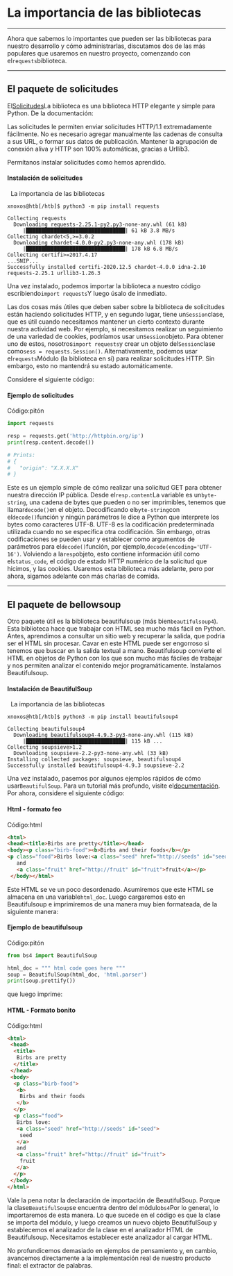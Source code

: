 # La importancia de las bibliotecas

---

Ahora que sabemos lo importantes que pueden ser las bibliotecas para nuestro desarrollo y cómo administrarlas, discutamos dos de las más populares que usaremos en nuestro proyecto, comenzando con el`requests`biblioteca.

---

## El paquete de solicitudes

El[Solicitudes](https://requests.readthedocs.io/en/master/)La biblioteca es una biblioteca HTTP elegante y simple para Python. De la documentación:

Las solicitudes le permiten enviar solicitudes HTTP/1.1 extremadamente fácilmente. No es necesario agregar manualmente las cadenas de consulta a sus URL, o formar sus datos de publicación. Mantener la agrupación de conexión aliva y HTTP son 100% automáticas, gracias a Urllib3.

Permítanos instalar solicitudes como hemos aprendido.

#### Instalación de solicitudes

  La importancia de las bibliotecas

```shell-session
xnoxos@htb[/htb]$ python3 -m pip install requests

Collecting requests
  Downloading requests-2.25.1-py2.py3-none-any.whl (61 kB)
     |████████████████████████████████| 61 kB 3.8 MB/s
Collecting chardet<5,>=3.0.2
  Downloading chardet-4.0.0-py2.py3-none-any.whl (178 kB)
     |████████████████████████████████| 178 kB 6.8 MB/s
Collecting certifi>=2017.4.17
...SNIP...
Successfully installed certifi-2020.12.5 chardet-4.0.0 idna-2.10 requests-2.25.1 urllib3-1.26.3
```

Una vez instalado, podemos importar la biblioteca a nuestro código escribiendo`import requests`Y luego úsalo de inmediato.

Las dos cosas más útiles que deben saber sobre la biblioteca de solicitudes están haciendo solicitudes HTTP, y en segundo lugar, tiene un`Session`clase, que es útil cuando necesitamos mantener un cierto contexto durante nuestra actividad web. Por ejemplo, si necesitamos realizar un seguimiento de una variedad de cookies, podríamos usar un`Session`objeto. Para obtener uno de estos, nosotros`import requests`y crear un objeto del`Session`clase como`sess = requests.Session()`. Alternativamente, podemos usar el`requests`Módulo (la biblioteca en sí) para realizar solicitudes HTTP. Sin embargo, esto no mantendrá su estado automáticamente.

Considere el siguiente código:

#### Ejemplo de solicitudes

Código:pitón

```python
import requests

resp = requests.get('http://httpbin.org/ip')
print(resp.content.decode())

# Prints:
# {
#   "origin": "X.X.X.X"
# }
```

Este es un ejemplo simple de cómo realizar una solicitud GET para obtener nuestra dirección IP pública. Desde el`resp.content`La variable es un`byte-string`, una cadena de bytes que pueden o no ser imprimibles, tenemos que llamar`decode()`en el objeto. Decodificando el`byte-string`con el`decode()`función y ningún parámetros le dice a Python que interprete los bytes como caracteres UTF-8. UTF-8 es la codificación predeterminada utilizada cuando no se especifica otra codificación. Sin embargo, otras codificaciones se pueden usar y establecer como argumentos de parámetros para el`decode()`función, por ejemplo,`decode(encoding='UTF-16')`. Volviendo a la`resp`objeto, esto contiene información útil como el`status_code`, el código de estado HTTP numérico de la solicitud que hicimos, y las cookies. Usaremos esta biblioteca más adelante, pero por ahora, sigamos adelante con más charlas de comida.

---

## El paquete de bellowsoup

Otro paquete útil es la biblioteca beautifulsoup (más bien`beautifulsoup4`). Esta biblioteca hace que trabajar con HTML sea mucho más fácil en Python. Antes, aprendimos a consultar un sitio web y recuperar la salida, que podría ser el HTML sin procesar. Cavar en este HTML puede ser engorroso si tenemos que buscar en la salida textual a mano. Beautifulsoup convierte el HTML en objetos de Python con los que son mucho más fáciles de trabajar y nos permiten analizar el contenido mejor programáticamente. Instalamos Beautifulsoup.

#### Instalación de BeautifulSoup

  La importancia de las bibliotecas

```shell-session
xnoxos@htb[/htb]$ python3 -m pip install beautifulsoup4

Collecting beautifulsoup4
  Downloading beautifulsoup4-4.9.3-py3-none-any.whl (115 kB)
     |████████████████████████████████| 115 kB ...
Collecting soupsieve>1.2
  Downloading soupsieve-2.2-py3-none-any.whl (33 kB)
Installing collected packages: soupsieve, beautifulsoup4
Successfully installed beautifulsoup4-4.9.3 soupsieve-2.2
```

Una vez instalado, pasemos por algunos ejemplos rápidos de cómo usar`BeautifulSoup`. Para un tutorial más profundo, visite el[documentación](https://www.crummy.com/software/BeautifulSoup/bs4/doc/). Por ahora, considere el siguiente código:

#### Html - formato feo

Código:html

```html
<html>
<head><title>Birbs are pretty</title></head>
<body><p class="birb-food"><b>Birbs and their foods</b></p>
<p class="food">Birbs love:<a class="seed" href="http://seeds" id="seed">seed</a>
   and 
   <a class="fruit" href="http://fruit" id="fruit">fruit</a></p>
 </body></html>
```

Este HTML se ve un poco desordenado. Asumiremos que este HTML se almacena en una variable`html_doc`. Luego cargaremos esto en Beautifulsoup e imprimiremos de una manera muy bien formateada, de la siguiente manera:

#### Ejemplo de beautifulsoup

Código:pitón

```python
from bs4 import BeautifulSoup

html_doc = """ html code goes here """
soup = BeautifulSoup(html_doc, 'html.parser')
print(soup.prettify())
```

que luego imprime:

#### HTML - Formato bonito

Código:html

```html
<html>
 <head>
  <title>
   Birbs are pretty
  </title>
 </head>
 <body>
  <p class="birb-food">
   <b>
    Birbs and their foods
   </b>
  </p>
  <p class="food">
   Birbs love:
   <a class="seed" href="http://seeds" id="seed">
    seed
   </a>
   and
   <a class="fruit" href="http://fruit" id="fruit">
    fruit
   </a>
  </p>
 </body>
</html>
```

Vale la pena notar la declaración de importación de BeautifulSoup. Porque la clase`BeautifulSoup`se encuentra dentro del módulo`bs4`Por lo general, lo importaremos de esta manera. Lo que sucede en el código es que la clase se importa del módulo, y luego creamos un nuevo objeto BeautifulSoup y establecemos el analizador de la clase en el analizador HTML de Beautifulsoup. Necesitamos establecer este analizador al cargar HTML.

No profundicemos demasiado en ejemplos de pensamiento y, en cambio, avancemos directamente a la implementación real de nuestro producto final: el extractor de palabras.